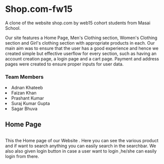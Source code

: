 # Shop.com-fw15
A clone of the website shop.com by web15 cohort students from Masai School.

Our site features a Home Page, Men's Clothing section, Women's Clothing section and Girl's clothing section with appropriate products in each.
Our main aim was to ensure that the user has a good experience and hence we created simple but effective userflow for every section, such as having an account creation page, a login page and a cart page. Payment and address pages were created to ensure proper inputs for user data.
   <h3>Team Members</h3>
<li>Adnan Khateeb</li>
<li>Faizan Khan</li>
<li>Prashant Kumar</li>
<li>Suraj Kumar Gupta</li>
<li>Sagar Bhuva</li>
<h2>Home Page</h2>
<img src="https://user-images.githubusercontent.com/97458887/165991219-2a84e86e-21a6-45bc-960e-6711685e1701.png" alt="">
  
<p>This the Home page of our Website . Here you can see the various product and if want to search anything you can easily search in the searchbar. We also 
    also given login button in case a user want to login ,he/she can easily login from there.
</p>



